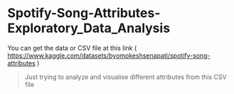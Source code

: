 # Spotify-Song-Attributes-Exploratory_Data_Analysis
You can get the data or CSV file at this link ( https://www.kaggle.com/datasets/byomokeshsenapati/spotify-song-attributes )
>Just trying to analyze and visualise different attributes from this CSV file
